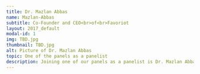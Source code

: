 ```yaml
---
title: Dr. Mazlan Abbas
name: Mazlan-Abbas
subtitle: Co-Founder and CEO<br>of<br>Favoriot
layout: 2017_default
modal-id: 1
img: TBD.jpg
thumbnail: TBD.jpg
alt: Picture of Dr. Mazlan Abbas
topic: One of the panels as a panelist
description: Joining one of our panels as a panelist is Dr. Mazlan Abbas, the Co-Founder and CEO of Favoriot, the latest Internet of Things (IoT) startup company in Malaysia.<br><br>Dr. Mazlan is ranked among the 50 Most Impactful Smart Cities Leaders by World CSR Congress 2017, Top 10 in IoT Top 100 Influencers by Postscapes 2017, No. 20th Thought Leader in IOT by 2014 Onalytics Report – “The Internet of Things - Top 100 Thought Leaders”, and Top 100 in Smart Cities Top Experts by Agilience Authority Index May 2016. He is currently also a Board Member of the Global Vision Board (GBV).<br><br>Before Favoriot, he spent 2.5 years as the CEO of REDtone IOT and 8 years in MIMOS Berhad as the Senior Director of the Wireless Communications Cluster. He also spent 13 years in Celcom (mobile operator), holding various senior management positions. Prior to Celcom, he spent 10 years as an Assoc. Professor at Universiti Teknologi Malaysia (UTM). He was the Adjunct Professor for UTM (2008-2013) and UTHM (2005, 2013-2016).<br><br>Dr. Mazlan is a frequent speaker in many major & established IoT, Smart Cities and telco conferences locally and globally. He has served as MOSTI's Innofund, Technofund and Science Fund (ICT Cluster) Technical & Commercial Evaluation Committee and sits in the Industry Advisory Panel (IAP) for several local universities. He graduated from Universiti Teknologi Malaysia with a BEE (1984), University of Essex (UK) with MSc. in Telematics (1986) and Universiti Teknologi Malaysia with a PhD in Telecommunications (1993).
---
```

